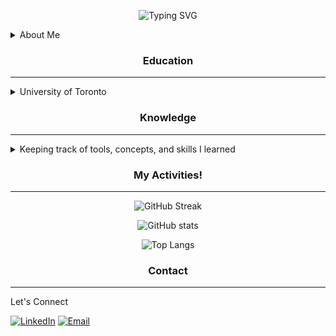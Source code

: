 <!-- 👋👋 stalkers, if you're reading this, you are probably on the source code of my profile's README :) -->
<!-- HEADER -->
<div align="center">

<!--https://git.io/typing-svg-->
![Typing SVG](https://readme-typing-svg.herokuapp.com/?center=true&vCenter=true&lines=Hello!;I'm+Eric+Miao;Welcome+to+my+GitHub+profile!)
</div>

<!-- ABOUT ME section -->
<details>
<summary>About Me</summary>

Hey! My name is Eric Miao, currently studying at the University of Toronto. I program in Python and Java.
My current focus is on ML/AI (very broad terms), but my interests lie in computer vision and LLM, and currently working on an LLM project!

I dislike sitting in front of computer for long times, so I explored a lot of hobbies to enjoy. I love driving stick, biking, going to gun and airgun ranges, learning how to 3D design
and 3D printing, self-learning flight training manual, and just chillin at home watching YouTube and learning new things. There are also goals I am ambitiously pursuing, including getting a motorcycle license, a pilot's license for both fixed-wing aircrafts and helicopters, finishing the project I mentioned before the next decade, and travelling around the world :D

Thank you for visiting my profile. Below are just some more information about me. **Plz hire me**
</details>

<!-- Subsections of my profile -->
<h3 align="center">Education</h3>

------

<details>
<summary>University of Toronto</summary>

[<img src="https://engsci.utoronto.ca/wp-content/uploads/2023/02/EngSci_Signature_655.svg" alt="University of Toronto Division of Engineering Science" style="width:60%" />](https://engsci.utoronto.ca/)
<!--h3 align="center">:school: University of Toronto</h3>
<h4 align="center">:mortar_board: Engineering Science</h4-->
<h4>:mag: Specialization in Machine Intelligence</h4>
</details>

<!-- section break -->

<h3 align="center">Knowledge</h3>

------

<details>
<summary>Keeping track of tools, concepts, and skills I learned</summary>

### Skills
<!-- https://skillicons.dev -->
![My Skills (Languages)](https://skillicons.dev/icons?perline=8&i=java,py,c,cpp,matlab,arduino)

### Artificial Intelligence and Machine Learning
![My Skills (Frameworks)](https://skillicons.dev/icons?perline=8&i=pytorch,tensorflow,sklearn)

**Concepts**:

Supervised Learning, Unsupervised Learning, Reinforcement Learning

Neural Networks (MLP, CNN, RNN, GNN), Auto-encoders, Attention and Transformers, Interpretability, LLM

### Tools and Libraries
![My Skills (Tools)](https://skillicons.dev/icons?perline=8&i=aws,docker,mysql,sqlite,flutter,git,github,gradle,jenkins,nextjs,npm,nodejs,pytorch,react,selenium,ubuntu,yarn,tailwind)
</details>

<!-- section break -->

<h3 align="center">My Activities!</h3>

------

<div align="center" valign="center">

<!--https://git.io/streak-stats-->
![GitHub Streak](https://streak-stats.demolab.com?user=MiaoE&theme=algolia&card_width=850&ring=fc7405&fire=fc7405)

<!--https://github.com/anuraghazra/github-readme-stats-->
![GitHub stats](https://github-readme-stats.vercel.app/api?username=MiaoE&hide=stars,issues,contribs&show_icons=true&theme=algolia&card_width=850)

![Top Langs](https://github-readme-stats.vercel.app/api/top-langs?username=MiaoE&layout=donut&size_weight=0.5&count_weight=0.5&theme=algolia&langs_count=6&hide=stata,jupyter+notebook&show=java,python)
</div>

<!-- section break -->

<h3 align="center">Contact</h3>

------

Let's Connect
  
[![LinkedIn](https://img.shields.io/badge/-LinkedIn-0A66C2?logo=linkedin&logoColor=white)](https://linkedin.com/in/miaoe)
[![Email](https://img.shields.io/badge/-Email-D14836?logo=gmail&logoColor=white)](mailto:ericxmiao@gmail.com)

